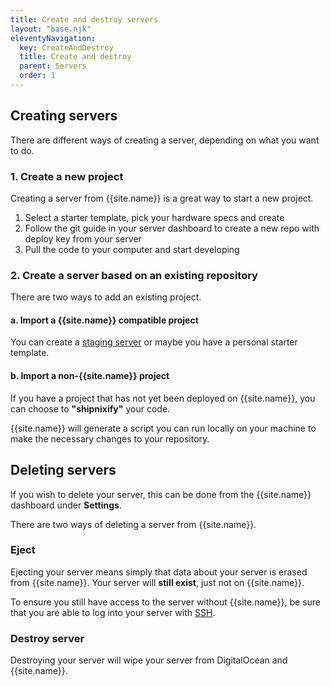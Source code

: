 ```yaml
---
title: Create and destroy servers
layout: "base.njk"
eleventyNavigation:
  key: CreateAndDestroy
  title: Create and destroy
  parent: Servers
  order: 1
---
```


## Creating servers

There are different ways of creating a server, depending on what you want to do.

### 1. Create a new project

Creating a server from {{site.name}} is a great way to start a new project.

1. Select a starter template, pick your hardware specs and create
2. Follow the git guide in your server dashboard to create a new repo with deploy key from your server
3. Pull the code to your computer and start developing

### 2. Create a server based on an existing repository

There are two ways to add an existing project.

#### a. Import a {{site.name}} compatible project

You can create a [staging server](/servers/staging-servers) or maybe you have a personal starter template.

#### b. Import a non-{{site.name}} project

If you have a project that has not yet been deployed on {{site.name}}, you can choose to **"shipnixify"** your code.

{{site.name}} will generate a script you can run locally on your machine to make the necessary changes to your repository.

## Deleting servers

If you wish to delete your server, this can be done from the {{site.name}} dashboard under **Settings**.

There are two ways of deleting a server from {{site.name}}.

### Eject

Ejecting your server means simply that data about your server is erased from {{site.name}}. Your server will **still exist**, just not on {{site.name}}.

<div class="bg-blue-100 rounded-lg py-5 px-6 mb-4 text-base text-blue-700 mb-3" role="alert">
  To ensure you still have access to the server without {{site.name}}, be sure that you are able to log into your server with <a class="text-blue-700" href="/servers/ssh">SSH</a>.
</div>

### Destroy server

Destroying your server will wipe your server from DigitalOcean and {{site.name}}.
